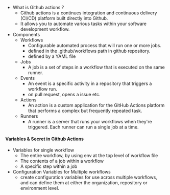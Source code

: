 - What is Github actions ?
    - Github actions is a continues integration and continuous delivery (CI/CD) platform built directly into Github.
    - It allows you to automate various tasks within your software development workflow.
- Components
    - Workflows
        - Configurable automated process that will run one or more jobs.
        - defined in the .github/workflows path in github repository.
        - defined by a YAML file
    - Jobs
        - A job is a set of steps in a workflow that is executed on the same runner.
    - Events
        - An event is a specific activity in a repository that triggers a workflow run.
        - on pull request, opens a issue etc. 
    - Actions
        - An action is a custom application for the GitHub Actions platform that performs a complex but frequently repeated task.
    - Runners
        - A runner is a server that runs your workflows when they're triggered. Each runner can run a single job at a time.

#### Variables & Secret in Github Actions
- Variables for single workflow
    - The entire workflow, by using env at the top level of workflow file
    - The contents of a job within a workflow
    - A specific step within a job
- Configuration Variables for Multiple workflows
    - create configuration variables for use across multiple workflows, and can define them at either the organization, repository or environment level.

